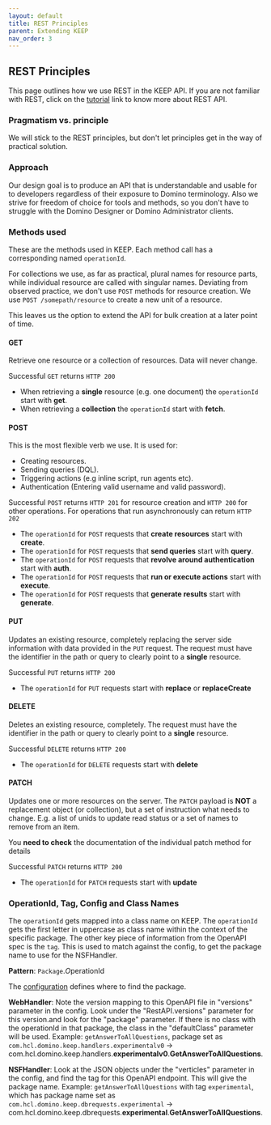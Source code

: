 ```yaml
---
layout: default
title: REST Principles
parent: Extending KEEP
nav_order: 3
---
```

## REST Principles

This page outlines how we use REST in the KEEP API.
If you are not familiar with REST, click on the [tutorial](https://restfulapi.net/) link to know more about REST API.

### Pragmatism vs. principle

We will stick to the REST principles, but don't let principles get in the way of practical solution. 

### Approach

Our design goal is to produce an API that is understandable and usable for to developers regardless of their exposure to Domino terminology. Also we strive for freedom of choice for tools
and methods, so you don't have to struggle with the Domino Designer or Domino Administrator clients.


### Methods used

These are the methods used in KEEP. Each method call has a corresponding named `operationId`.

For collections we use, as far as practical, plural names for resource parts, while individual resource are called
with singular names. Deviating from observed practice, we don't use `POST` methods for resource creation.
We use `POST /somepath/resource` to create a new unit of a resource.

This leaves us the option to extend the API for bulk creation at a later point of time. 

#### GET

Retrieve one resource or a collection of resources. Data will never change.

Successful `GET` returns `HTTP 200`

- When retrieving a **single** resource (e.g. one document) the `operationId` start with **get**.
- When retrieving a **collection** the `operationId` start with **fetch**.

#### POST

This is the most flexible verb we use. It is used for:

- Creating resources.
- Sending queries (DQL).
- Triggering actions (e.g inline script, run agents etc).
- Authentication (Entering valid username and valid password).

Successful `POST` returns `HTTP 201` for resource creation and `HTTP 200` for other operations.
For operations that run asynchronously can return `HTTP 202`

- The `operationId` for `POST` requests that **create resources** start with **create**.
- The `operationId` for `POST` requests that **send queries** start with **query**.
- The `operationId` for `POST` requests that **revolve around authentication** start with **auth**.
- The `operationId` for `POST` requests that **run or execute actions** start with **execute**.
- The `operationId` for `POST` requests that **generate results** start with **generate**.

#### PUT

Updates an existing resource, completely replacing the server side information with data provided in the `PUT` request.
The request must have the identifier in the path or query to clearly point to a **single** resource.

Successful `PUT` returns `HTTP 200` 

- The `operationId` for `PUT` requests start with **replace** or **replaceCreate**

#### DELETE

Deletes an existing resource, completely.
The request must have the identifier in the path or query to clearly point to a **single** resource.

Successful `DELETE` returns `HTTP 200` 

- The `operationId` for `DELETE` requests start with **delete**

#### PATCH

Updates one or more resources on the server. The `PATCH` payload is **NOT** a replacement object (or collection),
but a set of instruction what needs to change. E.g. a list of unids to update read status or a set of names to remove
from an item.

You **need to check** the documentation of the individual patch method for details

Successful `PATCH` returns `HTTP 200`

- The `operationId` for `PATCH` requests start with **update**

### OperationId, Tag, Config and Class Names

The `operationId` gets mapped into a class name on KEEP. The `operationId` gets the first letter in uppercase as class name
within the context of the specific package. The other key piece of information from the OpenAPI spec is the `tag`. This is used to match against the config, to get the package name to use for the NSFHandler.

**Pattern**:  `Package`.*O*perationId

The [configuration](../../installconfig/index) defines where to find the package.

**WebHandler**: Note the version mapping to this OpenAPI file in "versions" parameter in the config. Look under the "RestAPI.versions" parameter for this version.and look for the "package" parameter. If there is no class with the operationId in that package, the class in the "defaultClass" parameter will be used. Example: `getAnswerToAllQuestions`, package set as `com.hcl.domino.keep.handlers.experimentalv0` -> com.hcl.domino.keep.handlers.**experimentalv0**.**GetAnswerToAllQuestions**.

**NSFHandler**: Look at the JSON objects under the "verticles" parameter in the config, and find the tag for this OpenAPI endpoint. This will give the package name. Example: `getAnswerToAllQuestions` with tag `experimental`, which has package name set as `com.hcl.domino.keep.dbrequests.experimental` -> com.hcl.domino.keep.dbrequests.**experimental**.**GetAnswerToAllQuestions**.
